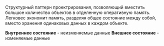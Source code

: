 Структурный паттерн проектрирования, позволяющий вместить большое количество объектов в отделенную оперативную память. Легковес экономит память, разделяя общее состояние между собой, вместо хранения одинаковых данных в каждом объекте.


**Внутреннее состояние** - неизменяемые данные
**Внешнее состояние** - изменяемые данные
